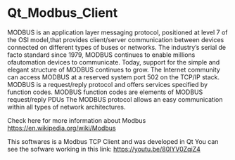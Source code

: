 # Qt_Modbus_Client
MODBUS is an application layer messaging protocol, positioned at level 7 of the OSI model,that provides client/server communication between devices connected on different types of
buses or networks.
The industry’s serial de facto standard since 1979, MODBUS continues to enable millions ofautomation devices to communicate. Today, support for the simple and elegant structure of
MODBUS continues to grow. The Internet community can access MODBUS at a reserved system port 502 on the TCP/IP stack.
MODBUS is a request/reply protocol and offers services specified by function codes.
MODBUS function codes are elements of MODBUS request/reply PDUs
The MODBUS protocol allows an easy communication within all types of network architectures.

Check here for more information about Modbus
https://en.wikipedia.org/wiki/Modbus

This softwares is a Modbus TCP Client and was developed in Qt
You can see the sofware working in this link:
https://youtu.be/80lYV0ZqiZ4
